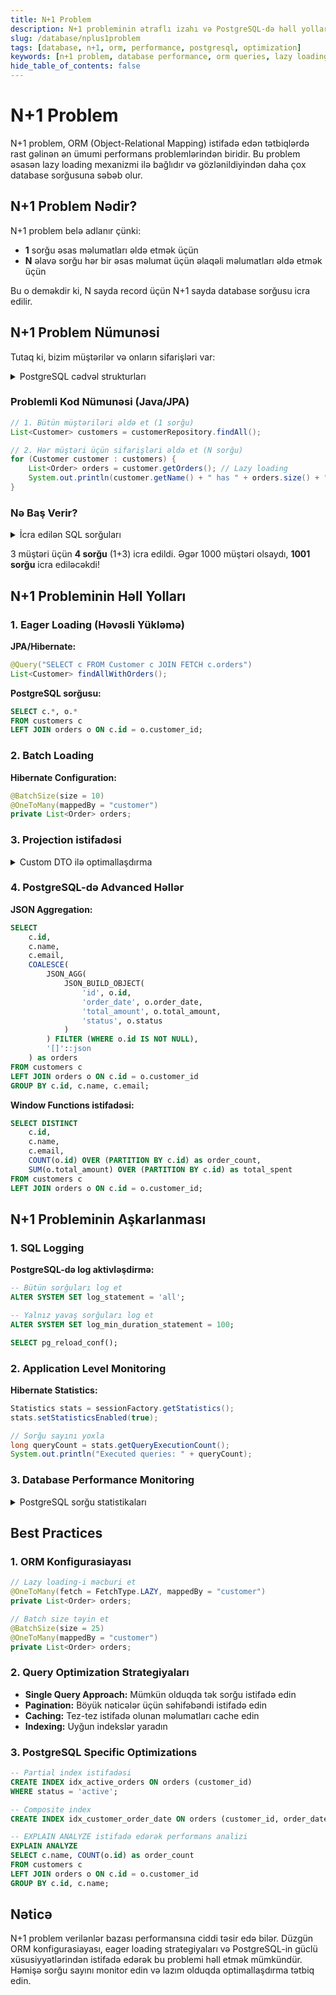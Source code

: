 ```yaml
---
title: N+1 Problem
description: N+1 probleminin ətraflı izahı və PostgreSQL-də həll yolları
slug: /database/nplus1problem
tags: [database, n+1, orm, performance, postgresql, optimization]
keywords: [n+1 problem, database performance, orm queries, lazy loading, eager loading]
hide_table_of_contents: false
---
```


# N+1 Problem

N+1 problem, ORM (Object-Relational Mapping) istifadə edən tətbiqlərdə rast gəlinən ən ümumi performans problemlərindən biridir. Bu problem əsasən lazy loading mexanizmi ilə bağlıdır və gözlənildiyindən daha çox database sorğusuna səbəb olur.

## N+1 Problem Nədir?

N+1 problem belə adlanır çünki:
- **1** sorğu əsas məlumatları əldə etmək üçün
- **N** əlavə sorğu hər bir əsas məlumat üçün əlaqəli məlumatları əldə etmək üçün

Bu o deməkdir ki, N sayda record üçün N+1 sayda database sorğusu icra edilir.

## N+1 Problem Nümunəsi

Tutaq ki, bizim müştərilər və onların sifarişləri var:

<details>
<summary>PostgreSQL cədvəl strukturları</summary>

```sql
-- Müştərilər cədvəli
CREATE TABLE customers (
    id SERIAL PRIMARY KEY,
    name VARCHAR(100) NOT NULL,
    email VARCHAR(100) UNIQUE NOT NULL,
    created_at TIMESTAMP DEFAULT NOW()
);

-- Sifarişlər cədvəli
CREATE TABLE orders (
    id SERIAL PRIMARY KEY,
    customer_id INTEGER REFERENCES customers(id),
    order_date TIMESTAMP DEFAULT NOW(),
    total_amount DECIMAL(10,2) NOT NULL,
    status VARCHAR(20) DEFAULT 'pending'
);

-- Test məlumatları
INSERT INTO customers (name, email) VALUES 
('Əli Məmmədov', 'ali@example.com'),
('Ayşə Həsənova', 'ayshe@example.com'),
('Rəşad Quliyev', 'rashad@example.com');

INSERT INTO orders (customer_id, order_date, total_amount) VALUES 
(1, NOW() - INTERVAL '2 days', 150.50),
(1, NOW() - INTERVAL '1 day', 89.99),
(2, NOW() - INTERVAL '3 days', 234.75),
(3, NOW() - INTERVAL '1 week', 99.00);
```
</details>

### Problemli Kod Nümunəsi (Java/JPA)

```java
// 1. Bütün müştəriləri əldə et (1 sorğu)
List<Customer> customers = customerRepository.findAll();

// 2. Hər müştəri üçün sifarişləri əldə et (N sorğu)
for (Customer customer : customers) {
    List<Order> orders = customer.getOrders(); // Lazy loading
    System.out.println(customer.getName() + " has " + orders.size() + " orders");
}
```

### Nə Baş Verir?

<details>
<summary>İcra edilən SQL sorğuları</summary>

```sql
-- 1. Əsas sorğu (1)
SELECT * FROM customers;

-- 2. Hər müştəri üçün ayrıca sorğu (N)
SELECT * FROM orders WHERE customer_id = 1;
SELECT * FROM orders WHERE customer_id = 2;  
SELECT * FROM orders WHERE customer_id = 3;
-- ... və s.
```
</details>

3 müştəri üçün **4 sorğu** (1+3) icra edildi. Əgər 1000 müştəri olsaydı, **1001 sorğu** icra ediləcəkdi!

## N+1 Probleminin Həll Yolları

### 1. Eager Loading (Həvəsli Yükləmə)

**JPA/Hibernate:**
```java
@Query("SELECT c FROM Customer c JOIN FETCH c.orders")
List<Customer> findAllWithOrders();
```

**PostgreSQL sorğusu:**
```sql
SELECT c.*, o.*
FROM customers c
LEFT JOIN orders o ON c.id = o.customer_id;
```

### 2. Batch Loading

**Hibernate Configuration:**
```java
@BatchSize(size = 10)
@OneToMany(mappedBy = "customer")
private List<Order> orders;
```

### 3. Projection istifadəsi

<details>
<summary>Custom DTO ilə optimallaşdırma</summary>

```java
// DTO
public class CustomerOrderSummary {
    private String customerName;
    private Long orderCount;
    private BigDecimal totalAmount;
    
    // constructors, getters, setters
}

// Repository
@Query("""
    SELECT new com.example.CustomerOrderSummary(
        c.name, 
        COUNT(o.id), 
        COALESCE(SUM(o.totalAmount), 0)
    )
    FROM Customer c
    LEFT JOIN c.orders o
    GROUP BY c.id, c.name
""")
List<CustomerOrderSummary> getCustomerOrderSummaries();
```
</details>

### 4. PostgreSQL-də Advanced Həllər

**JSON Aggregation:**
```sql
SELECT 
    c.id,
    c.name,
    c.email,
    COALESCE(
        JSON_AGG(
            JSON_BUILD_OBJECT(
                'id', o.id,
                'order_date', o.order_date,
                'total_amount', o.total_amount,
                'status', o.status
            )
        ) FILTER (WHERE o.id IS NOT NULL), 
        '[]'::json
    ) as orders
FROM customers c
LEFT JOIN orders o ON c.id = o.customer_id
GROUP BY c.id, c.name, c.email;
```

**Window Functions istifadəsi:**
```sql
SELECT DISTINCT
    c.id,
    c.name,
    c.email,
    COUNT(o.id) OVER (PARTITION BY c.id) as order_count,
    SUM(o.total_amount) OVER (PARTITION BY c.id) as total_spent
FROM customers c
LEFT JOIN orders o ON c.id = o.customer_id;
```

## N+1 Probleminin Aşkarlanması

### 1. SQL Logging

**PostgreSQL-də log aktivləşdirmə:**
```sql
-- Bütün sorğuları log et
ALTER SYSTEM SET log_statement = 'all';

-- Yalnız yavaş sorğuları log et
ALTER SYSTEM SET log_min_duration_statement = 100;

SELECT pg_reload_conf();
```

### 2. Application Level Monitoring

**Hibernate Statistics:**
```java
Statistics stats = sessionFactory.getStatistics();
stats.setStatisticsEnabled(true);

// Sorğu sayını yoxla
long queryCount = stats.getQueryExecutionCount();
System.out.println("Executed queries: " + queryCount);
```

### 3. Database Performance Monitoring

<details>
<summary>PostgreSQL sorğu statistikaları</summary>

```sql
-- Ən çox çağırılan sorğular
SELECT 
    query,
    calls,
    total_time,
    mean_time,
    rows
FROM pg_stat_statements 
WHERE calls > 100
ORDER BY calls DESC;

-- Aktiv bağlantılar və sorğular
SELECT 
    pid,
    usename,
    application_name,
    client_addr,
    state,
    query
FROM pg_stat_activity 
WHERE state = 'active';
```
</details>

## Best Practices

### 1. ORM Konfigurasiayası
```java
// Lazy loading-i məcburi et
@OneToMany(fetch = FetchType.LAZY, mappedBy = "customer")
private List<Order> orders;

// Batch size təyin et
@BatchSize(size = 25)
@OneToMany(mappedBy = "customer")
private List<Order> orders;
```

### 2. Query Optimization Strategiyaları

- **Single Query Approach:** Mümkün olduqda tək sorğu istifadə edin
- **Pagination:** Böyük nəticələr üçün səhifəbəndi istifadə edin
- **Caching:** Tez-tez istifadə olunan məlumatları cache edin
- **Indexing:** Uyğun indekslər yaradın

### 3. PostgreSQL Specific Optimizations

```sql
-- Partial index istifadəsi
CREATE INDEX idx_active_orders ON orders (customer_id) 
WHERE status = 'active';

-- Composite index
CREATE INDEX idx_customer_order_date ON orders (customer_id, order_date DESC);

-- EXPLAIN ANALYZE istifadə edərək performans analizi
EXPLAIN ANALYZE
SELECT c.name, COUNT(o.id) as order_count
FROM customers c
LEFT JOIN orders o ON c.id = o.customer_id
GROUP BY c.id, c.name;
```

## Nəticə

N+1 problem verilənlər bazası performansına ciddi təsir edə bilər. Düzgün ORM konfigurasiayası, eager loading strategiyaları və PostgreSQL-in güclü xüsusiyyətlərindən istifadə edərək bu problemi həll etmək mümkündür. Həmişə sorğu sayını monitor edin və lazım olduqda optimallaşdırma tətbiq edin.